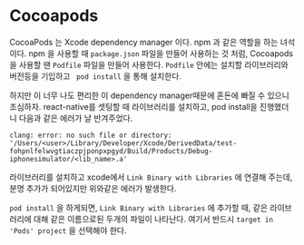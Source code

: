 # Cocoapods 

CocoaPods 는 Xcode dependency manager 이다. npm 과 같은 역할을 하는 녀석이다. npm 을 사용할 때 `package.json` 파일을 만들어 사용하는 것 처럼, Cocoapods을 사용할 땐 `Podfile` 파일을 만들어 사용한다. `Podfile` 안에는 설치할 라이브러리와 버전등을 기입하고 ` pod install` 을 통해 설치한다.

하지만 이 너무 나도 편리한 이 dependency manager때문에 혼돈에 빠질 수 있으니 조심하자. react-native를 셋팅할 때 라이브러리를 설치하고, pod install을 진행했더니 다음과 같은 에러가 날 반겨주었다.

```
clang: error: no such file or directory: '/Users/<user>/Library/Developer/Xcode/DerivedData/test-fohpnlfelwvgtiaczpjponpxpgyd/Build/Products/Debug-iphonesimulator/<lib_name>.a'
```

라이브러리를 설치하고 xcode에서 `Link Binary with Libraries` 에 연결해 주는데, 분명 추가가 되어있지만 위와같은 에러가 발생한다. 

`pod install` 을 하게되면,  `Link Binary with Libraries` 에 추가할 때, 같은 라이브러리에 대해 같은 이름으로된 두개의 파일이 나타난다. 여기서 반드시 `target in 'Pods' project` 을 선택해야 한다.

